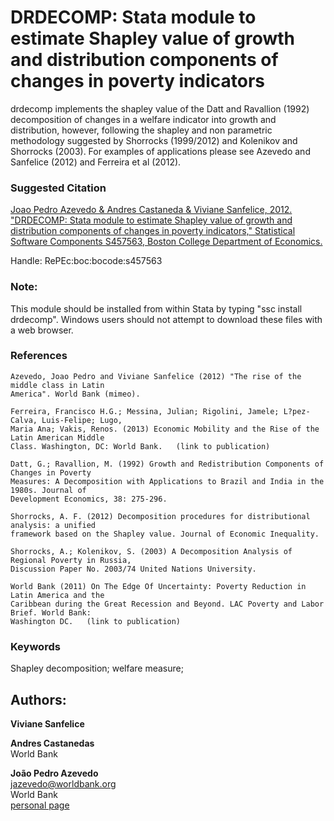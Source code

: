 ﻿# DRDECOMP: Stata module to estimate Shapley value of growth and distribution components of changes in poverty indicators

drdecomp implements the shapley value of the Datt and Ravallion (1992) decomposition of changes in a welfare indicator into growth and distribution, however, following the shapley and non parametric methodology suggested by Shorrocks (1999/2012) and Kolenikov and Shorrocks (2003). For examples of applications please see Azevedo and Sanfelice (2012) and Ferreira et al (2012).

### Suggested Citation

[Joao Pedro Azevedo & Andres Castaneda & Viviane Sanfelice, 2012. "DRDECOMP: Stata module to estimate Shapley value of growth and distribution components of changes in poverty indicators," Statistical Software Components S457563, Boston College Department of Economics.](https://ideas.repec.org/c/boc/bocode/s457563.html)

Handle: RePEc:boc:bocode:s457563 

### Note: 

This module should be installed from within Stata by typing "ssc install drdecomp". Windows users should not attempt to download these files with a web browser.

### References


    Azevedo, Joao Pedro and Viviane Sanfelice (2012) "The rise of the middle class in Latin
    America". World Bank (mimeo).

    Ferreira, Francisco H.G.; Messina, Julian; Rigolini, Jamele; L?pez-Calva, Luis-Felipe; Lugo,
    Maria Ana; Vakis, Renos. (2013) Economic Mobility and the Rise of the Latin American Middle
    Class. Washington, DC: World Bank.   (link to publication)

    Datt, G.; Ravallion, M. (1992) Growth and Redistribution Components of Changes in Poverty
    Measures: A Decomposition with Applications to Brazil and India in the 1980s. Journal of
    Development Economics, 38: 275-296.

    Shorrocks, A. F. (2012) Decomposition procedures for distributional analysis: a unified
    framework based on the Shapley value. Journal of Economic Inequality.

    Shorrocks, A.; Kolenikov, S. (2003) A Decomposition Analysis of Regional Poverty in Russia,
    Discussion Paper No. 2003/74 United Nations University.

    World Bank (2011) On The Edge Of Uncertainty: Poverty Reduction in Latin America and the
    Caribbean during the Great Recession and Beyond. LAC Poverty and Labor Brief. World Bank:
    Washington DC.   (link to publication)

### Keywords
Shapley decomposition; welfare measure;


## Authors: 

  **Viviane Sanfelice**  

  **Andres Castanedas**  
  World Bank  

  **João Pedro Azevedo**  
  [jazevedo@worldbank.org](mailto:jazevedo@worldbank.org)  
  World Bank  
  [personal page](http://www.worldbank.org/en/about/people/j/joao-pedro-azevedo)  

